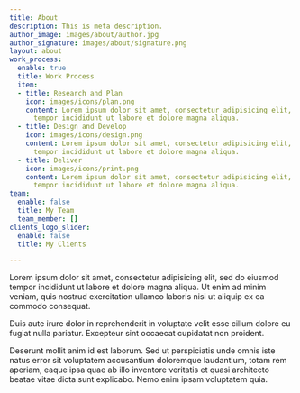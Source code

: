 ```yaml
---
title: About
description: This is meta description.
author_image: images/about/author.jpg
author_signature: images/about/signature.png
layout: about
work_process:
  enable: true
  title: Work Process
  item:
  - title: Research and Plan
    icon: images/icons/plan.png
    content: Lorem ipsum dolor sit amet, consectetur adipisicing elit, sed do eiusmod
      tempor incididunt ut labore et dolore magna aliqua.
  - title: Design and Develop
    icon: images/icons/design.png
    content: Lorem ipsum dolor sit amet, consectetur adipisicing elit, sed do eiusmod
      tempor incididunt ut labore et dolore magna aliqua.
  - title: Deliver
    icon: images/icons/print.png
    content: Lorem ipsum dolor sit amet, consectetur adipisicing elit, sed do eiusmod
      tempor incididunt ut labore et dolore magna aliqua.
team:
  enable: false
  title: My Team
  team_member: []
clients_logo_slider:
  enable: false
  title: My Clients

---
```

Lorem ipsum dolor sit amet, consectetur adipisicing elit, sed do eiusmod tempor incididunt ut labore et dolore magna aliqua. Ut enim ad minim veniam, quis nostrud exercitation ullamco laboris nisi ut aliquip ex ea commodo consequat.

Duis aute irure dolor in reprehenderit in voluptate velit esse cillum dolore eu fugiat nulla pariatur. Excepteur sint occaecat cupidatat non proident.

Deserunt mollit anim id est laborum. Sed ut perspiciatis unde omnis iste natus error sit voluptatem accusantium doloremque laudantium, totam rem aperiam, eaque ipsa quae ab illo inventore veritatis et quasi architecto beatae vitae dicta sunt explicabo. Nemo enim ipsam voluptatem quia.